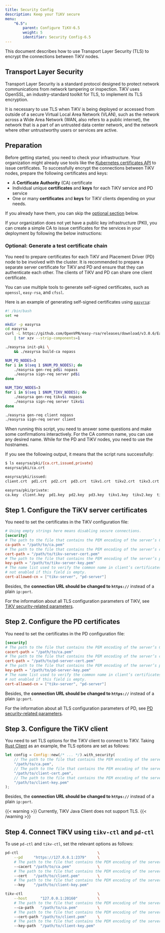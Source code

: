 ```yaml
---
title: Security Config
description: Keep your TiKV secure
menu:
    "6.5":
        parent: Configure TiKV-6.5
        weight: 5
        identifier: Security Config-6.5
---
```


This document describes how to use Transport Layer Security (TLS) to encrypt the connections between TiKV nodes.

## Transport Layer Security

Transport Layer Security is a standard protocol designed to protect network communications from network tampering or inspection. TiKV uses OpenSSL, an industry-standard toolkit for TLS, to implement its TLS encryption.

It is necessary to use TLS when TiKV is being deployed or accessed from outside of a secure Virtual Local Area Network (VLAN), such as the network across a Wide Area Network (WAN, also refers to a public internet), the network that is a part of an untrusted data center network, and the network where other untrustworthy users or services are active.

## Preparation

Before getting started, you need to check your infrastructure. Your organization might already use tools like the [Kubernetes certificates API](https://kubernetes.io/docs/tasks/tls/managing-tls-in-a-cluster/) to issue certificates. To successfully encrypt the connections between TiKV nodes, prepare the following certificates and keys:

-  A **Certificate Authority** (CA) certificate
-  Individual unique **certificates** and **keys** for each TiKV service and PD service
-  One or many **certificates** and **keys** for TiKV clients depending on your needs.

 If you already have them, you can skip the [optional section](#optional-generate-a-test-certificate-chain) below.

If your organization does not yet have a public key infrastructure (PKI), you can create a simple CA to issue certificates for the services in your deployment by following the below instructions:

### Optional: Generate a test certificate chain

You need to prepare certificates for each TiKV and Placement Driver (PD) node to be involved with the cluster. It is recommended to prepare a separate server certificate for TiKV and PD and ensure that they can authenticate each other. The clients of TiKV and PD can share one client certificate.

You can use multiple tools to generate self-signed certificates, such as `openssl`, `easy-rsa`, and `cfssl`.

Here is an example of generating self-signed certificates using [`easyrsa`](https://github.com/OpenVPN/easy-rsa/):

```bash
#! /bin/bash
set +e

mkdir -p easyrsa
cd easyrsa
curl -L https://github.com/OpenVPN/easy-rsa/releases/download/v3.0.6/EasyRSA-unix-v3.0.6.tgz \
    | tar xzv --strip-components=1

./easyrsa init-pki \
    && ./easyrsa build-ca nopass

NUM_PD_NODES=3
for i in $(seq 1 $NUM_PD_NODES); do
    ./easyrsa gen-req pd$i nopass
    ./easyrsa sign-req server pd$i
done

NUM_TIKV_NODES=3
for i in $(seq 1 $NUM_TIKV_NODES); do
    ./easyrsa gen-req tikv$i nopass
    ./easyrsa sign-req server tikv$i
done

./easyrsa gen-req client nopass
./easyrsa sign-req server client
```

When running this script, you need to answer some questions and make some confirmations interactively. For the CA common name, you can use any desired name. While for the PD and TiKV nodes, you need to use the hostnames.

If you see the following output, it means that the script runs successfully:

```bash
$ ls easyrsa/pki/{ca.crt,issued,private}
easyrsa/pki/ca.crt

easyrsa/pki/issued:
client.crt  pd1.crt  pd2.crt  pd3.crt  tikv1.crt  tikv2.crt  tikv3.crt

easyrsa/pki/private:
ca.key  client.key  pd1.key  pd2.key  pd3.key  tikv1.key  tikv2.key  tikv3.key
```

## Step 1. Configure the TiKV server certificates

You need to set the certificates in the TiKV configuration file:

```toml
# Using empty strings here means disabling secure connections.
[security]
# The path to the file that contains the PEM encoding of the server’s CA certificates.
ca-path = "/path/to/ca.pem"
# The path to the file that contains the PEM encoding of the server’s certificate chain.
cert-path = "/path/to/tikv-server-cert.pem"
# The path to the file that contains the PEM encoding of the server’s private key.
key-path = "/path/to/tikv-server-key.pem"
# The name list used to verify the common name in client’s certificates. Verification is
# not enabled if this field is empty.
cert-allowed-cn = ["tikv-server", "pd-server"]
```

Besides, the **connection URL should be changed to `https://`** instead of a plain `ip:port`.

For the information about all TLS configuration parameters of TiKV, see [TiKV security-related parameters](../tikv-configuration-file/#security).

## Step 2. Configure the PD certificates

You need to set the certificates in the PD configuration file:

```toml
[security]
# The path to the file that contains the PEM encoding of the server’s CA certificates.
cacert-path = "/path/to/ca.pem"
# The path to the file that contains the PEM encoding of the server’s certificate chain.
cert-path = "/path/to/pd-server-cert.pem"
# The path to the file that contains the PEM encoding of the server’s private key.
key-path = "/path/to/pd-server-key.pem"
# The name list used to verify the common name in client’s certificates. Verification is
# not enabled if this field is empty.
cert-allowed-cn = ["tikv-server", "pd-server"]
```

Besides, the **connection URL should be changed to `https://`** instead of a plain `ip:port`.

For the information about all TLS configuration parameters of PD, see [PD security-related parameters](../pd-configuration-file/#security).

## Step 3. Configure the TiKV client

You need to set TLS options for the TiKV client to connect to TiKV. Taking [Rust Client](https://github.com/tikv/client-rust) as an example, the TLS options are set as follows:

```rust
let config = Config::new(/* ... */).with_security(
    // The path to the file that contains the PEM encoding of the server’s CA certificates.
    "/path/to/ca.pem",
    // The path to the file that contains the PEM encoding of the server’s certificate chain.
    "/path/to/client-cert.pem",
    // The path to the file that contains the PEM encoding of the server’s private key.
    "/path/to/client-key.pem"
);
```

Besides, the **connection URL should be changed to `https://`** instead of a plain `ip:port`.

{{< warning >}}
Currently, TiKV Java Client does not support TLS.
{{< /warning >}}

## Step 4. Connect TiKV using `tikv-ctl` and `pd-ctl`

To use `pd-ctl` and `tikv-ctl`, set the relevant options as follows:

```bash
pd-ctl                                    \
    --pd     "https://127.0.0.1:2379"     \
    # The path to the file that contains the PEM encoding of the server’s CA certificates.
    --cacert "/path/to/ca.pem"            \
    # The path to the file that contains the PEM encoding of the server’s certificate chain.
    --cert   "/path/to/client.pem"        \
    # The path to the file that contains the PEM encoding of the server’s private key.
    --key    "/path/to/client-key.pem"

tikv-ctl                                  \
    --host      "127.0.0.1:20160"         \
    # The path to the file that contains the PEM encoding of the server’s CA certificates.
    --ca-path   "/path/to/ca.pem"         \
    # The path to the file that contains the PEM encoding of the server’s certificate chain.
    --cert-path "/path/to/client.pem"     \
    # The path to the file that contains the PEM encoding of the server’s private key.
    --key-path  "/path/to/client-key.pem"
```
